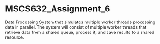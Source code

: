 # MSCS632_Assignment_6
 Data Processing System that simulates multiple worker threads processing data in parallel. The system will consist of multiple worker threads that retrieve data from a shared queue, process it, and save results to a shared resource.
